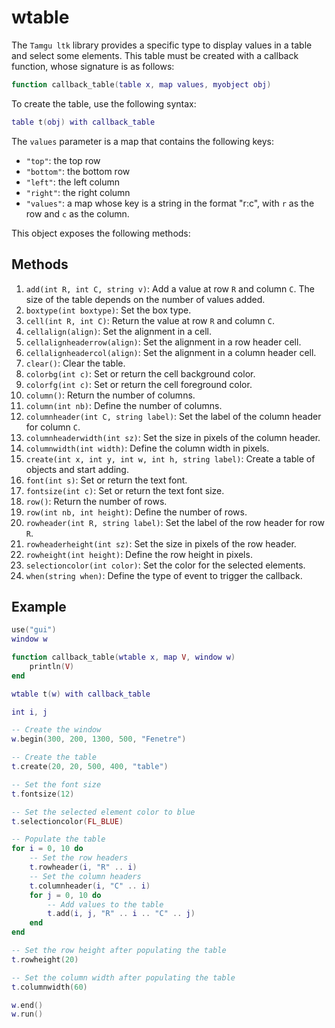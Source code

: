# wtable

The `Tamgu ltk` library provides a specific type to display values in a table and select some elements. This table must be created with a callback function, whose signature is as follows:

```lua
function callback_table(table x, map values, myobject obj)
```

To create the table, use the following syntax:

```lua
table t(obj) with callback_table
```

The `values` parameter is a map that contains the following keys:

- `"top"`: the top row
- `"bottom"`: the bottom row
- `"left"`: the left column
- `"right"`: the right column
- `"values"`: a map whose key is a string in the format "r:c", with `r` as the row and `c` as the column.

This object exposes the following methods:

## Methods

1. `add(int R, int C, string v)`: Add a value at row `R` and column `C`. The size of the table depends on the number of values added.
2. `boxtype(int boxtype)`: Set the box type.
3. `cell(int R, int C)`: Return the value at row `R` and column `C`.
4. `cellalign(align)`: Set the alignment in a cell.
5. `cellalignheaderrow(align)`: Set the alignment in a row header cell.
6. `cellalignheadercol(align)`: Set the alignment in a column header cell.
7. `clear()`: Clear the table.
8. `colorbg(int c)`: Set or return the cell background color.
9. `colorfg(int c)`: Set or return the cell foreground color.
10. `column()`: Return the number of columns.
11. `column(int nb)`: Define the number of columns.
12. `columnheader(int C, string label)`: Set the label of the column header for column `C`.
13. `columnheaderwidth(int sz)`: Set the size in pixels of the column header.
14. `columnwidth(int width)`: Define the column width in pixels.
15. `create(int x, int y, int w, int h, string label)`: Create a table of objects and start adding.
16. `font(int s)`: Set or return the text font.
17. `fontsize(int c)`: Set or return the text font size.
18. `row()`: Return the number of rows.
19. `row(int nb, int height)`: Define the number of rows.
20. `rowheader(int R, string label)`: Set the label of the row header for row `R`.
21. `rowheaderheight(int sz)`: Set the size in pixels of the row header.
22. `rowheight(int height)`: Define the row height in pixels.
23. `selectioncolor(int color)`: Set the color for the selected elements.
24. `when(string when)`: Define the type of event to trigger the callback.

## Example

```lua
use("gui")
window w

function callback_table(wtable x, map V, window w)
    println(V)
end

wtable t(w) with callback_table

int i, j

-- Create the window
w.begin(300, 200, 1300, 500, "Fenetre")

-- Create the table
t.create(20, 20, 500, 400, "table")

-- Set the font size
t.fontsize(12)

-- Set the selected element color to blue
t.selectioncolor(FL_BLUE)

-- Populate the table
for i = 0, 10 do
    -- Set the row headers
    t.rowheader(i, "R" .. i)
    -- Set the column headers
    t.columnheader(i, "C" .. i)
    for j = 0, 10 do
        -- Add values to the table
        t.add(i, j, "R" .. i .. "C" .. j)
    end
end

-- Set the row height after populating the table
t.rowheight(20)

-- Set the column width after populating the table
t.columnwidth(60)

w.end()
w.run()
```